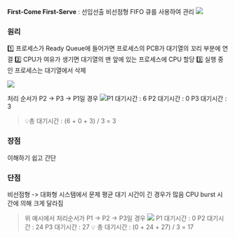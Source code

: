 **First-Come First-Serve** : 선입선출
비선점형
FIFO 큐를 사용하여 관리
![](https://i.imgur.com/7qnm1cD.png)
### 원리
1️⃣ 프로세스가 Ready Queue에 들어가면 프로세스의 PCB가 대기열의 꼬리 부분에 연결
2️⃣ CPU가 여유가 생기면 대기열의 맨 앞에 있는 프로세스에 CPU 할당
3️⃣ 실행 중인 프로세스는 대기열에서 삭제

![](https://i.imgur.com/o2zPKGp.png)

처리 순서가 P2 -> P3 -> P1일 경우
![](https://i.imgur.com/YnNOg23.png)P1 대기시간 : 6
P2 대기시간 : 0	
P3 대기시간 : 3
> 💡총 대기시간 : (6 + 0 + 3) / 3 = 3
### 장점
이해하기 쉽고 간단
### 단점
비선점형 -> 대화형 시스템에서 문제
평균 대기 시간이 긴 경우가 많음
CPU burst 시간에 의해 크게 달라짐
 
> 위 예시에서 처리순서가 P1 -> P2 -> P3일 경우
>	![](https://i.imgur.com/w9boZZB.png)
>	P1 대기시간 : 0
>	P2 대기시간 : 24
>	P3 대기시간 : 27
>	💡 총 대기시간 : (0 + 24 + 27) / 3 = 17